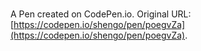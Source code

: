 # 

A Pen created on CodePen.io. Original URL: [https://codepen.io/shengo/pen/poegvZa](https://codepen.io/shengo/pen/poegvZa).


